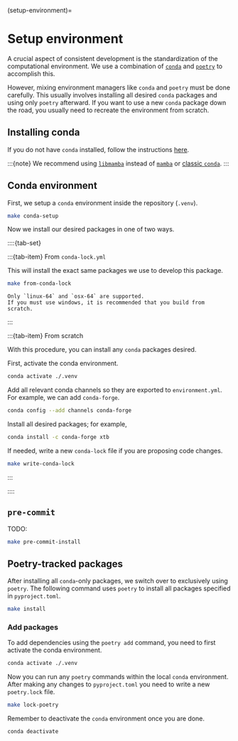 (setup-environment)=
# Setup environment

A crucial aspect of consistent development is the standardization of the computational environment.
We use a combination of [`conda`](https://conda.io/) and [`poetry`](https://python-poetry.org/) to accomplish this.

However, mixing environment managers like `conda` and `poetry` must be done carefully.
This usually involves installing all desired `conda` packages and using only `poetry` afterward.
If you want to use a new `conda` package down the road, you usually need to recreate the environment from scratch.

## Installing conda

If you do not have `conda` installed, follow the instructions [here](https://docs.conda.io/projects/miniconda/en/latest/#quick-command-line-install).

:::{note}
We recommend using [`libmamba`](https://conda.github.io/conda-libmamba-solver/getting-started/) instead of [`mamba`](https://mamba.readthedocs.io/en/latest/) or [classic `conda`](https://conda.github.io/conda-libmamba-solver/libmamba-vs-classic/).
:::

## Conda environment

First, we setup a `conda` environment inside the repository (`.venv`).

```bash
make conda-setup
```

Now we install our desired packages in one of two ways.

::::{tab-set}

:::{tab-item} From `conda-lock.yml`

This will install the exact same packages we use to develop this package.

```bash
make from-conda-lock
```

```{warning}
Only `linux-64` and `osx-64` are supported.
If you must use windows, it is recommended that you build from scratch.
```

:::

:::{tab-item} From scratch

With this procedure, you can install any `conda` packages desired.

First, activate the conda environment.

```bash
conda activate ./.venv
```

Add all relevant conda channels so they are exported to `environment.yml`.
For example, we can add `conda-forge`.

```bash
conda config --add channels conda-forge
```

Install all desired packages; for example,

```bash
conda install -c conda-forge xtb
```

If needed, write a new `conda-lock` file if you are proposing code changes.

```bash
make write-conda-lock
```

:::

::::

<!-- conda list -e -p .venv/ | sed '1,3d ; s/=[a-z][A-Za-z0-9].*$//g ; s/^_[A-Za-z0-9].*$//g ; s/=/==/g' -->

## `pre-commit`

TODO:

```bash
make pre-commit-install
```

## Poetry-tracked packages

After installing all `conda`-only packages, we switch over to exclusively using `poetry`.
The following command uses `poetry` to install all packages specified in `pyproject.toml`.

```bash
make install
```

### Add packages

To add dependencies using the `poetry add` command, you need to first activate the conda environment.

```bash
conda activate ./.venv
```

Now you can run any `poetry` commands within the local `conda` environment.
After making any changes to `pyproject.toml` you need to write a new `poetry.lock` file.

```bash
make lock-poetry
```

Remember to deactivate the `conda` environment once you are done.

```bash
conda deactivate
```
